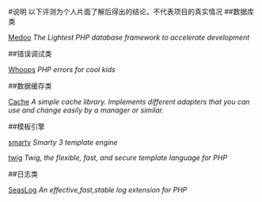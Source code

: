 #说明
以下评测为个人片面了解后得出的结论，不代表项目的真实情况
##数据库类

[Medoo](https://github.com/kphcdr/kphcdr/blob/master/database/medoo.md) *The Lightest PHP database framework to accelerate development*

##错误调试类

[Whoops](https://github.com/kphcdr/kphcdr/blob/master/debug/whoops.md) *PHP errors for cool kids*


##数据缓存类

[Cache](https://github.com/kphcdr/kphcdr/blob/master/cache/cache.md) *A simple cache library. Implements different adapters that you can use and change easily by a manager or similar.*


##模板引擎

[smarty](https://github.com/kphcdr/kphcdr/blob/master/template/cache.md) *Smarty 3 template engine*

[twig](https://github.com/kphcdr/kphcdr/blob/master/template/cache.md) *Twig, the flexible, fast, and secure template language for PHP*

##日志类

[SeasLog](https://github.com/kphcdr/kphcdr/blob/master/log/seaslog.md) *An effective,fast,stable log extension for PHP*
